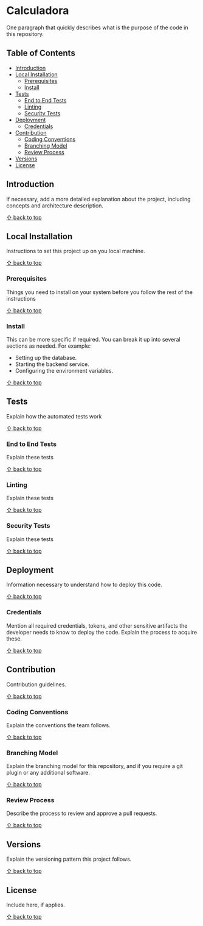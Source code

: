 # Calculadora

One paragraph that quickly describes what is the purpose of the code in this
repository.

## Table of Contents

- [Introduction](#introduction)
- [Local Installation](#local-installation)
  - [Prerequisites](#prerequisites)
  - [Install <service name>](#install-<service-name>)
- [Tests](#tests)
  - [End to End Tests](#end-to-end-tests)
  - [Linting](#linting)
  - [Security Tests](#security-tests)
- [Deployment](#deployment)
  - [Credentials](#credentials)
- [Contribution](#contribution)
  - [Coding Conventions](#coding-conventions)
  - [Branching Model](#branching-model)
  - [Review Process](#review-process)
- [Versions](#versions)
- [License](#license)

## Introduction

If necessary, add a more detailed explanation about the project, including
concepts and architecture description.

[⇧ back to top](#table-of-contents)

## Local Installation

Instructions to set this project up on you local machine.

[⇧ back to top](#table-of-contents)

### Prerequisites

Things you need to install on your system before you follow the rest of the
instructions

[⇧ back to top](#table-of-contents)

### Install <service name>

This can be more specific if required. You can break it up into several
sections as needed. For example:

- Setting up the database.
- Starting the backend service.
- Configuring the environment variables.

[⇧ back to top](#table-of-contents)

## Tests

Explain how the automated tests work

[⇧ back to top](#table-of-contents)

### End to End Tests

Explain these tests

[⇧ back to top](#table-of-contents)

### Linting

Explain these tests

[⇧ back to top](#table-of-contents)

### Security Tests

Explain these tests

[⇧ back to top](#table-of-contents)

## Deployment

Information necessary to understand how to deploy this code.

[⇧ back to top](#table-of-contents)

### Credentials

Mention all required credentials, tokens, and other sensitive artifacts the developer
needs to know to deploy the code. Explain the process to acquire these.

[⇧ back to top](#table-of-contents)

## Contribution

Contribution guidelines.

[⇧ back to top](#table-of-contents)

### Coding Conventions

Explain the conventions the team follows.

[⇧ back to top](#table-of-contents)

### Branching Model

Explain the branching model for this repository, and if you require a git
plugin or any additional software.

[⇧ back to top](#table-of-contents)

### Review Process

Describe the process to review and approve a pull requests.

[⇧ back to top](#table-of-contents)

## Versions

Explain the versioning pattern this project follows.

[⇧ back to top](#table-of-contents)

## License

Include here, if applies.

[⇧ back to top](#table-of-contents)

